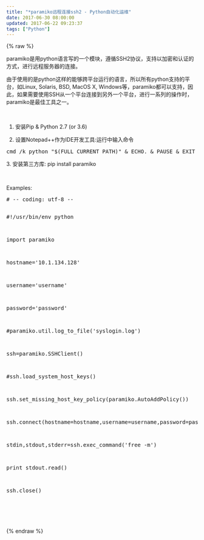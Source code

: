 ```yaml
---
title: "*paramiko远程连接ssh2 - Python自动化运维"
date: 2017-06-30 08:00:00
updated: 2017-06-22 09:23:37
tags: ["Python"]
---
```

{% raw %}
<p>paramiko是用python语言写的一个模块，遵循SSH2协议，支持以加密和认证的方式，进行远程服务器的连接。</p><p>由于使用的是python这样的能够跨平台运行的语言，所以所有python支持的平台，如Linux, Solaris, BSD, MacOS X, Windows等，paramiko都可以支持，因此，如果需要使用SSH从一个平台连接到另外一个平台，进行一系列的操作时，paramiko是最佳工具之一。<br/></p><p><br/></p><ol class=" list-paddingleft-2" style="list-style-type: decimal;"><li><p>安装Pip &amp; Python 2.7 (or 3.6)</p></li><li><p>设置Notepad++作为IDE开发工具:运行中输入命令&nbsp;</p></li></ol><pre class="brush:bash;toolbar:false">cmd&nbsp;/k&nbsp;python&nbsp;&quot;$(FULL_CURRENT_PATH)&quot;&nbsp;&amp;&nbsp;ECHO.&nbsp;&amp;&nbsp;PAUSE&nbsp;&amp;&nbsp;EXIT</pre><p>3. 安装第三方库:&nbsp;pip install paramiko</p><p><br/></p><p>Examples:</p><pre class="brush:python;toolbar:false">#&nbsp;--&nbsp;coding:&nbsp;utf-8&nbsp;--
#!/usr/bin/env&nbsp;python
import&nbsp;paramiko

hostname=&#39;10.1.134.128&#39;
username=&#39;username&#39;
password=&#39;password&#39;
#paramiko.util.log_to_file(&#39;syslogin.log&#39;)

ssh=paramiko.SSHClient()
#ssh.load_system_host_keys()
ssh.set_missing_host_key_policy(paramiko.AutoAddPolicy())
ssh.connect(hostname=hostname,username=username,password=password)
stdin,stdout,stderr=ssh.exec_command(&#39;free&nbsp;-m&#39;)
print&nbsp;stdout.read()
ssh.close()</pre><p><br/></p><p><br/></p>
{% endraw %}
